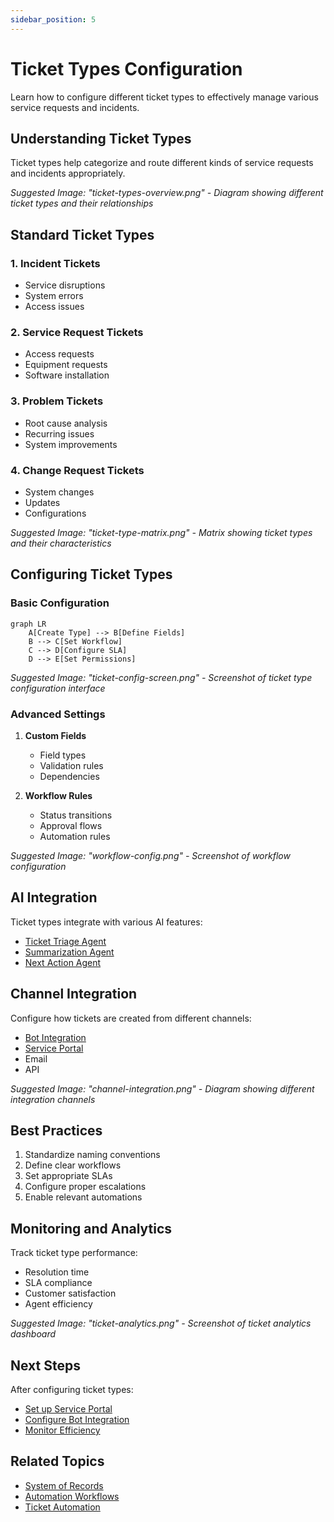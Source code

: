```yaml
---
sidebar_position: 5
---
```


# Ticket Types Configuration

Learn how to configure different ticket types to effectively manage various service requests and incidents.

## Understanding Ticket Types

Ticket types help categorize and route different kinds of service requests and incidents appropriately.

_Suggested Image: "ticket-types-overview.png" - Diagram showing different ticket types and their relationships_

## Standard Ticket Types

### 1. Incident Tickets
- Service disruptions
- System errors
- Access issues

### 2. Service Request Tickets
- Access requests
- Equipment requests
- Software installation

### 3. Problem Tickets
- Root cause analysis
- Recurring issues
- System improvements

### 4. Change Request Tickets
- System changes
- Updates
- Configurations

_Suggested Image: "ticket-type-matrix.png" - Matrix showing ticket types and their characteristics_

## Configuring Ticket Types

### Basic Configuration
```mermaid
graph LR
    A[Create Type] --> B[Define Fields]
    B --> C[Set Workflow]
    C --> D[Configure SLA]
    D --> E[Set Permissions]
```

_Suggested Image: "ticket-config-screen.png" - Screenshot of ticket type configuration interface_

### Advanced Settings

1. **Custom Fields**
   - Field types
   - Validation rules
   - Dependencies

2. **Workflow Rules**
   - Status transitions
   - Approval flows
   - Automation rules

_Suggested Image: "workflow-config.png" - Screenshot of workflow configuration_

## AI Integration

Ticket types integrate with various AI features:
- [Ticket Triage Agent](../ai-features/bot-agents#ticket-triage-agent)
- [Summarization Agent](../ai-features/standard-ticket-automation-agents#summarization)
- [Next Action Agent](../ai-features/standard-ticket-automation-agents#next-action-suggestion-agent)

## Channel Integration

Configure how tickets are created from different channels:
- [Bot Integration](using-bot)
- [Service Portal](service-portal)
- Email
- API

_Suggested Image: "channel-integration.png" - Diagram showing different integration channels_

## Best Practices

1. Standardize naming conventions
2. Define clear workflows
3. Set appropriate SLAs
4. Configure proper escalations
5. Enable relevant automations

## Monitoring and Analytics

Track ticket type performance:
- Resolution time
- SLA compliance
- Customer satisfaction
- Agent efficiency

_Suggested Image: "ticket-analytics.png" - Screenshot of ticket analytics dashboard_

## Next Steps

After configuring ticket types:
- [Set up Service Portal](service-portal)
- [Configure Bot Integration](using-bot)
- [Monitor Efficiency](bot-efficiency)

## Related Topics
- [System of Records](../core-concepts/system-of-records)
- [Automation Workflows](../core-concepts/automation-workflows)
- [Ticket Automation](../ai-features/ticket-automation)
